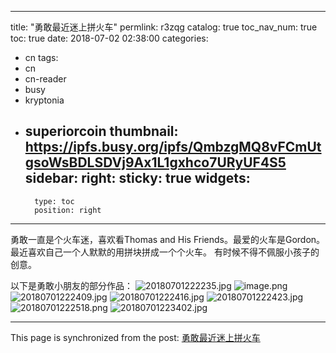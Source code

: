 
---
title: "勇敢最近迷上拼火车"
permlink: r3zqg
catalog: true
toc_nav_num: true
toc: true
date: 2018-07-02 02:38:00
categories:
- cn
tags:
- cn
- cn-reader
- busy
- kryptonia
- superiorcoin
thumbnail: https://ipfs.busy.org/ipfs/QmbzgMQ8vFCmUtgsoWsBDLSDVj9Ax1L1gxhco7URyUF4S5
sidebar:
    right:
        sticky: true
widgets:
    -
        type: toc
        position: right
---


勇敢一直是个火车迷，喜欢看Thomas and His Friends。最爱的火车是Gordon。
最近喜欢自己一个人默默的用拼块拼成一个个火车。
有时候不得不佩服小孩子的创意。

以下是勇敢小朋友的部分作品：
![20180701222235.jpg](https://ipfs.busy.org/ipfs/QmbzgMQ8vFCmUtgsoWsBDLSDVj9Ax1L1gxhco7URyUF4S5)
![image.png](https://ipfs.busy.org/ipfs/QmcgRM2G1eJ9kd3xKeDZqJE6oYqxNJLz1qVJDEnhJb4Gyw)
![20180701222409.jpg](https://ipfs.busy.org/ipfs/QmQrrfSxmbcLLx1nXur9wQvJCYbSB27bK4pgo4fvwkTMju)
![20180701222416.jpg](https://ipfs.busy.org/ipfs/QmUVLJ7PuPWTsXPUmuVvF2RSqDZpFopLMnjex5fY8Q4f9a)
![20180701222423.jpg](https://ipfs.busy.org/ipfs/QmbRpqfhTu77vL1PnpnHkda8HK7438yyAFgGyMQdtkpPUo)
![20180701222518.png](https://ipfs.busy.org/ipfs/QmZxzAi1xbimDs8Dk9CVMA1svZSG8oTU66HwKTKS9WnQY7)
![20180701223402.jpg](https://ipfs.busy.org/ipfs/QmNSMnfyofxcxsxWkk53L8NJXUq6vhE3Fechcpst4qmGaj)





- - -

This page is synchronized from the post: [勇敢最近迷上拼火车](https://steemit.com/@ericet/r3zqg)
